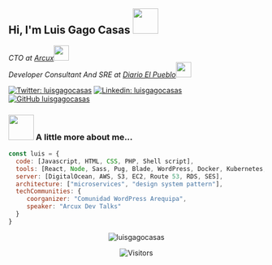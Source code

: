 ## Hi, I'm Luis Gago Casas <img src="https://media.giphy.com/media/mGcNjsfWAjY5AEZNw6/giphy.gif" width="50">
<p>
  <em>CTO at <a href="https://arcux.net">Arcux</a><img src="https://media.giphy.com/media/fYSnHlufseco8Fh93Z/giphy.gif" width="30">
  </br>Developer Consultant And SRE at <a href="https://elpueblo.com.pe">Diario El Pueblo</a><img src="https://media.giphy.com/media/WUlplcMpOCEmTGBtBW/giphy.gif" width="30"> 
  </em>
</p>

[![Twitter: luisgagocasas](https://img.shields.io/twitter/follow/luisgagocasas?style=social)](https://twitter.com/luisgagocasas)
[![Linkedin: luisgagocasas](https://img.shields.io/badge/-luisgagocasas-blue?style=flat-square&logo=Linkedin&logoColor=white&link=https://www.linkedin.com/in/luisgagocasas/)](https://www.linkedin.com/in/luisgagocasas/)
[![GitHub luisgagocasas](https://img.shields.io/github/followers/luisgagocasas?label=follow&style=social)](https://github.com/luisgagocasas)


### <img src="https://media.giphy.com/media/VgCDAzcKvsR6OM0uWg/giphy.gif" width="50"> A little more about me...  

```javascript
const luis = {
  code: [Javascript, HTML, CSS, PHP, Shell script],
  tools: [React, Node, Sass, Pug, Blade, WordPress, Docker, Kubernetes, Terraform],
  server: [DigitalOcean, AWS, S3, EC2, Route 53, RDS, SES],
  architecture: ["microservices", "design system pattern"],
  techCommunities: {
     coorganizer: "Comunidad WordPress Arequipa",
     speaker: "Arcux Dev Talks"
  }
}
```

<p align="center"> <img src="https://github-readme-stats.vercel.app/api?username=luisgagocasas&show_icons=true" alt="luisgagocasas" /> </p>

<p align=center>                           
  <img align=center  src="https://visitor-badge.laobi.icu/badge?page_id=luisgagocasas.luisgagocasas" alt="Visitors">                     
</p>

